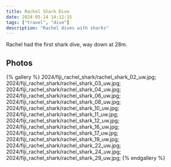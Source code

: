 ```yaml
---
title: Rachel Shark Dive
date: 2024-05-14 14:12:15
tags: ["travel", "dive"]
description: "Rachel dives with sharks"
---
```


Rachel had the first shark dive, way down at 28m.

## Photos

{% gallery %}
2024/fiji_rachel_shark/rachel_shark_02_uw.jpg;
2024/fiji_rachel_shark/rachel_shark_03_uw.jpg;
2024/fiji_rachel_shark/rachel_shark_04_uw.jpg;
2024/fiji_rachel_shark/rachel_shark_06_uw.jpg;
2024/fiji_rachel_shark/rachel_shark_08_uw.jpg;
2024/fiji_rachel_shark/rachel_shark_10_uw.jpg;
2024/fiji_rachel_shark/rachel_shark_11_uw.jpg;
2024/fiji_rachel_shark/rachel_shark_12_uw.jpg;
2024/fiji_rachel_shark/rachel_shark_16_uw.jpg;
2024/fiji_rachel_shark/rachel_shark_17_uw.jpg;
2024/fiji_rachel_shark/rachel_shark_19_uw.jpg;
2024/fiji_rachel_shark/rachel_shark_22_uw.jpg;
2024/fiji_rachel_shark/rachel_shark_24_uw.jpg;
2024/fiji_rachel_shark/rachel_shark_29_uw.jpg;
{% endgallery %}


